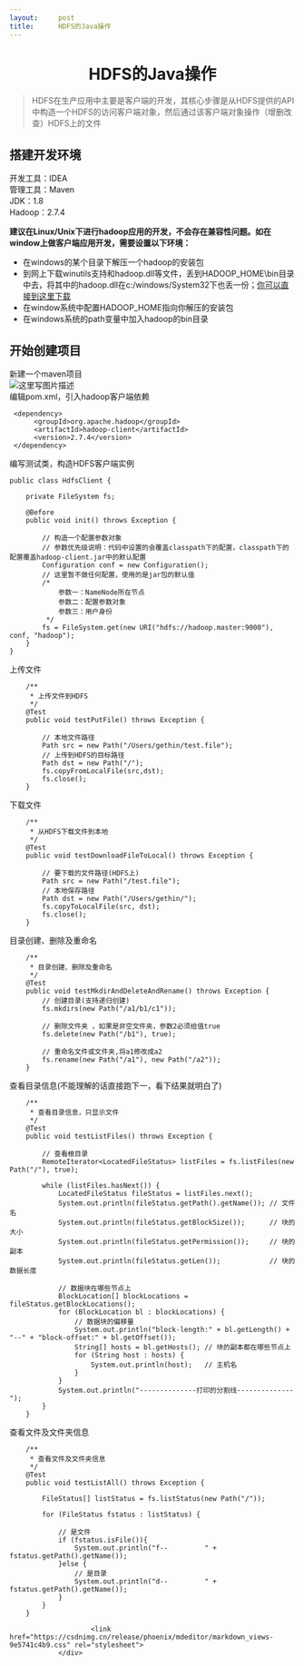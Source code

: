 ```yaml
---
layout:     post
title:      HDFS的Java操作
---
```

<div id="article_content" class="article_content clearfix csdn-tracking-statistics" data-pid="blog" data-mod="popu_307" data-dsm="post">
								            <div id="content_views" class="markdown_views prism-atom-one-dark">
							<!-- flowchart 箭头图标 勿删 -->
							<svg xmlns="http://www.w3.org/2000/svg" style="display: none;"><path stroke-linecap="round" d="M5,0 0,2.5 5,5z" id="raphael-marker-block" style="-webkit-tap-highlight-color: rgba(0, 0, 0, 0);"></path></svg>
							<h1 id="hdfs的java操作"><center>HDFS的Java操作</center></h1>

<blockquote>
  <p>HDFS在生产应用中主要是客户端的开发，其核心步骤是从HDFS提供的API中构造一个HDFS的访问客户端对象，然后通过该客户端对象操作（增删改查）HDFS上的文件</p>
</blockquote>



<h2 id="搭建开发环境">搭建开发环境</h2>

<p>开发工具：IDEA <br>
管理工具：Maven <br>
JDK：1.8 <br>
Hadoop：2.7.4</p>

<p><strong>建议在Linux/Unix下进行hadoop应用的开发，不会存在兼容性问题。如在window上做客户端应用开发，需要设置以下环境：</strong></p>

<ul>
<li>在windows的某个目录下解压一个hadoop的安装包</li>
<li>到网上下载winutils支持和hadoop.dll等文件，丢到HADOOP_HOME\bin目录中去，将其中的hadoop.dll在c:/windows/System32下也丢一份；<a href="http://download.csdn.net/detail/wuxun1997/9841472" rel="nofollow">你可以直接到这里下载</a></li>
<li>在window系统中配置HADOOP_HOME指向你解压的安装包</li>
<li>在windows系统的path变量中加入hadoop的bin目录</li>
</ul>



<h2 id="开始创建项目">开始创建项目</h2>

<p>新建一个maven项目 <br>
<img src="//img-blog.csdn.net/20180319172925893?watermark/2/text/Ly9ibG9nLmNzZG4ubmV0L0dldGhpbl9I/font/5a6L5L2T/fontsize/400/fill/I0JBQkFCMA==/dissolve/70" alt="这里写图片描述" title=""> <br>
编辑pom.xml，引入hadoop客户端依赖</p>



<pre class="prettyprint"><code class="language-xml hljs "> <span class="hljs-tag">&lt;<span class="hljs-title">dependency</span>&gt;</span>
      <span class="hljs-tag">&lt;<span class="hljs-title">groupId</span>&gt;</span>org.apache.hadoop<span class="hljs-tag">&lt;/<span class="hljs-title">groupId</span>&gt;</span>
      <span class="hljs-tag">&lt;<span class="hljs-title">artifactId</span>&gt;</span>hadoop-client<span class="hljs-tag">&lt;/<span class="hljs-title">artifactId</span>&gt;</span>
      <span class="hljs-tag">&lt;<span class="hljs-title">version</span>&gt;</span>2.7.4<span class="hljs-tag">&lt;/<span class="hljs-title">version</span>&gt;</span>
 <span class="hljs-tag">&lt;/<span class="hljs-title">dependency</span>&gt;</span></code></pre>

<p>编写测试类，构造HDFS客户端实例</p>



<pre class="prettyprint"><code class="language-java hljs "><span class="hljs-keyword">public</span> <span class="hljs-class"><span class="hljs-keyword">class</span> <span class="hljs-title">HdfsClient</span> {</span>

    <span class="hljs-keyword">private</span> FileSystem fs;

    <span class="hljs-annotation">@Before</span>
    <span class="hljs-keyword">public</span> <span class="hljs-keyword">void</span> <span class="hljs-title">init</span>() <span class="hljs-keyword">throws</span> Exception {

        <span class="hljs-comment">// 构造一个配置参数对象</span>
        <span class="hljs-comment">// 参数优先级说明：代码中设置的会覆盖classpath下的配置，classpath下的配置覆盖hadoop-client.jar中的默认配置</span>
        Configuration conf = <span class="hljs-keyword">new</span> Configuration();
        <span class="hljs-comment">// 这里暂不做任何配置，使用的是jar包的默认值</span>
        <span class="hljs-comment">/*
            参数一：NameNode所在节点
            参数二：配置参数对象
            参数三：用户身份
         */</span>
        fs = FileSystem.get(<span class="hljs-keyword">new</span> URI(<span class="hljs-string">"hdfs://hadoop.master:9000"</span>), conf, <span class="hljs-string">"hadoop"</span>);
    }
}</code></pre>

<p>上传文件</p>



<pre class="prettyprint"><code class="language-java hljs ">    <span class="hljs-javadoc">/**
     * 上传文件到HDFS
     */</span>
    <span class="hljs-annotation">@Test</span>
    <span class="hljs-keyword">public</span> <span class="hljs-keyword">void</span> <span class="hljs-title">testPutFile</span>() <span class="hljs-keyword">throws</span> Exception {

        <span class="hljs-comment">// 本地文件路径</span>
        Path src = <span class="hljs-keyword">new</span> Path(<span class="hljs-string">"/Users/gethin/test.file"</span>);
        <span class="hljs-comment">// 上传到HDFS的目标路径</span>
        Path dst = <span class="hljs-keyword">new</span> Path(<span class="hljs-string">"/"</span>);
        fs.copyFromLocalFile(src,dst);
        fs.close();
    }</code></pre>

<p>下载文件</p>



<pre class="prettyprint"><code class="language-java hljs ">    <span class="hljs-javadoc">/**
     * 从HDFS下载文件到本地
     */</span>
    <span class="hljs-annotation">@Test</span>
    <span class="hljs-keyword">public</span> <span class="hljs-keyword">void</span> <span class="hljs-title">testDownloadFileToLocal</span>() <span class="hljs-keyword">throws</span> Exception {

        <span class="hljs-comment">// 要下载的文件路径(HDFS上)</span>
        Path src = <span class="hljs-keyword">new</span> Path(<span class="hljs-string">"/test.file"</span>);
        <span class="hljs-comment">// 本地保存路径</span>
        Path dst = <span class="hljs-keyword">new</span> Path(<span class="hljs-string">"/Users/gethin/"</span>);
        fs.copyToLocalFile(src, dst);
        fs.close();
    }</code></pre>

<p>目录创建、删除及重命名</p>



<pre class="prettyprint"><code class="language-java hljs ">    <span class="hljs-javadoc">/**
     * 目录创建、删除及重命名
     */</span>
    <span class="hljs-annotation">@Test</span>
    <span class="hljs-keyword">public</span> <span class="hljs-keyword">void</span> <span class="hljs-title">testMkdirAndDeleteAndRename</span>() <span class="hljs-keyword">throws</span> Exception {
        <span class="hljs-comment">// 创建目录(支持递归创建)</span>
        fs.mkdirs(<span class="hljs-keyword">new</span> Path(<span class="hljs-string">"/a1/b1/c1"</span>));

        <span class="hljs-comment">// 删除文件夹 ，如果是非空文件夹，参数2必须给值true</span>
        fs.delete(<span class="hljs-keyword">new</span> Path(<span class="hljs-string">"/b1"</span>), <span class="hljs-keyword">true</span>);

        <span class="hljs-comment">// 重命名文件或文件夹,将a1修改成a2</span>
        fs.rename(<span class="hljs-keyword">new</span> Path(<span class="hljs-string">"/a1"</span>), <span class="hljs-keyword">new</span> Path(<span class="hljs-string">"/a2"</span>));
    }</code></pre>

<p>查看目录信息(不能理解的话直接跑下一，看下结果就明白了)</p>



<pre class="prettyprint"><code class="language-java hljs ">    <span class="hljs-javadoc">/**
     * 查看目录信息，只显示文件
     */</span>
    <span class="hljs-annotation">@Test</span>
    <span class="hljs-keyword">public</span> <span class="hljs-keyword">void</span> <span class="hljs-title">testListFiles</span>() <span class="hljs-keyword">throws</span> Exception {

        <span class="hljs-comment">// 查看根目录</span>
        RemoteIterator&lt;LocatedFileStatus&gt; listFiles = fs.listFiles(<span class="hljs-keyword">new</span> Path(<span class="hljs-string">"/"</span>), <span class="hljs-keyword">true</span>);

        <span class="hljs-keyword">while</span> (listFiles.hasNext()) {
            LocatedFileStatus fileStatus = listFiles.next();
            System.out.println(fileStatus.getPath().getName()); <span class="hljs-comment">// 文件名</span>
            System.out.println(fileStatus.getBlockSize());      <span class="hljs-comment">// 块的大小</span>
            System.out.println(fileStatus.getPermission());     <span class="hljs-comment">// 块的副本</span>
            System.out.println(fileStatus.getLen());            <span class="hljs-comment">// 块的数据长度</span>

            <span class="hljs-comment">// 数据块在哪些节点上</span>
            BlockLocation[] blockLocations = fileStatus.getBlockLocations();
            <span class="hljs-keyword">for</span> (BlockLocation bl : blockLocations) {
                <span class="hljs-comment">// 数据块的偏移量</span>
                System.out.println(<span class="hljs-string">"block-length:"</span> + bl.getLength() + <span class="hljs-string">"--"</span> + <span class="hljs-string">"block-offset:"</span> + bl.getOffset());
                String[] hosts = bl.getHosts(); <span class="hljs-comment">// 块的副本都在哪些节点上</span>
                <span class="hljs-keyword">for</span> (String host : hosts) {
                    System.out.println(host);   <span class="hljs-comment">// 主机名</span>
                }
            }
            System.out.println(<span class="hljs-string">"--------------打印的分割线--------------"</span>);
        }
    }</code></pre>

<p>查看文件及文件夹信息</p>



<pre class="prettyprint"><code class="language-java hljs ">    <span class="hljs-javadoc">/**
     * 查看文件及文件夹信息
     */</span>
    <span class="hljs-annotation">@Test</span>
    <span class="hljs-keyword">public</span> <span class="hljs-keyword">void</span> <span class="hljs-title">testListAll</span>() <span class="hljs-keyword">throws</span> Exception {

        FileStatus[] listStatus = fs.listStatus(<span class="hljs-keyword">new</span> Path(<span class="hljs-string">"/"</span>));

        <span class="hljs-keyword">for</span> (FileStatus fstatus : listStatus) {

            <span class="hljs-comment">// 是文件</span>
            <span class="hljs-keyword">if</span> (fstatus.isFile()){
                System.out.println(<span class="hljs-string">"f--         "</span> + fstatus.getPath().getName());
            }<span class="hljs-keyword">else</span> {
                <span class="hljs-comment">// 是目录</span>
                System.out.println(<span class="hljs-string">"d--         "</span> + fstatus.getPath().getName());
            }
        }
    }</code></pre>            </div>
						<link href="https://csdnimg.cn/release/phoenix/mdeditor/markdown_views-9e5741c4b9.css" rel="stylesheet">
                </div>
